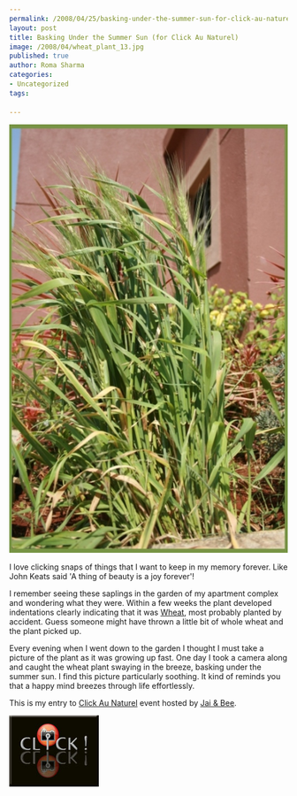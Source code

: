 ```yaml
--- 
permalink: /2008/04/25/basking-under-the-summer-sun-for-click-au-naturel/
layout: post
title: Basking Under the Summer Sun (for Click Au Naturel)
image: /2008/04/wheat_plant_13.jpg
published: true
author: Roma Sharma
categories: 
- Uncategorized
tags:

---
```

<p style="text-align:left;"><a href="/2008/04/wheat_plant_13.jpg"><img class="alignnone size-full wp-image-280" src="/2008/04/wheat_plant_13.jpg" alt="" width="510" height="775" /></a></p>
<p style="text-align:left;">I love clicking snaps of things that I want to keep in my memory forever. Like John Keats said 'A thing of beauty is a joy forever'!</p>
<p style="text-align:left;">I remember seeing these saplings in the garden of my apartment complex and wondering what they were. Within a few weeks the plant developed indentations clearly indicating that it was <a href="http://en.wikipedia.org/wiki/Wheat">Wheat</a>, most probably planted by accident. Guess someone might have thrown a little bit of whole wheat and the plant picked up.</p>
<p style="text-align:left;">Every evening when I went down to the garden I thought I must take a picture of the plant as it was growing up fast. One day I took a camera along and caught the wheat plant swaying in the breeze, basking under the summer sun. I find this picture particularly soothing. It kind of reminds you that a happy mind breezes through life effortlessly.</p>
<p style="text-align:left;">This is my entry to <a href="http://jugalbandi.info/2008/03/click-april-2008-the-theme-is/">Click Au Naturel</a> event hosted by <a href="http://jugalbandi.info/about/">Jai &amp; Bee</a>.</p>
<p style="text-align:left;"><a href="http://jugalbandi.info/2008/03/click-april-2008-the-theme-is/"><img class="alignnone size-medium wp-image-284" src="/2008/04/click1.jpg" alt="" /></a></p>

